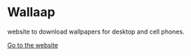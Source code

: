 # Wallaap
website to download wallpapers for desktop and cell phones.

[Go to the website](https://migueweb.github.io/wallaap/)
